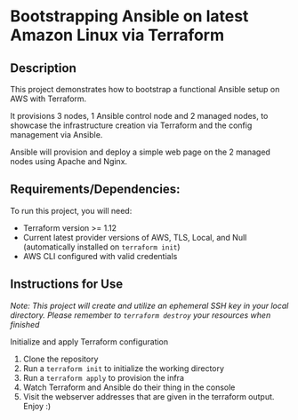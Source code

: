 # Bootstrapping Ansible on latest Amazon Linux via Terraform

## Description

This project demonstrates how to bootstrap a functional Ansible setup on AWS with Terraform.

It provisions 3 nodes, 1 Ansible control node and 2 managed nodes, to showcase the infrastructure creation via Terraform and the config management via Ansible.

Ansible will provision and deploy a simple web page on the 2 managed nodes using Apache and Nginx.

## Requirements/Dependencies:

To run this project, you will need:

- Terraform version >= 1.12
- Current latest provider versions of AWS, TLS, Local, and Null (automatically installed on `terraform init`)
- AWS CLI configured with valid credentials

## Instructions for Use

_Note: This project will create and utilize an ephemeral SSH key in your local directory. Please remember to `terraform destroy` your resources when finished_

Initialize and apply Terraform configuration

1. Clone the repository
2. Run a `terraform init` to initialize the working directory
3. Run a `terraform apply` to provision the infra
4. Watch Terraform and Ansible do their thing in the console
5. Visit the webserver addresses that are given in the terraform output. Enjoy :)
